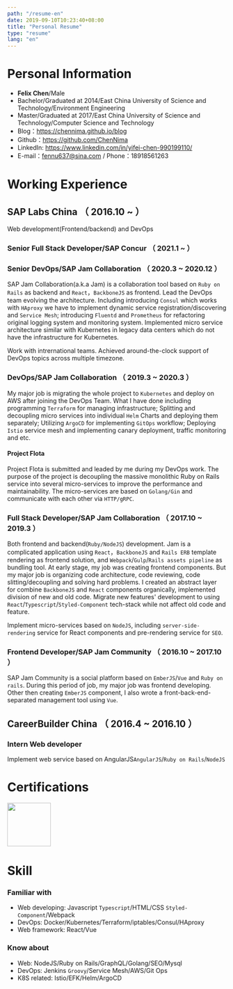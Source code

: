 ```yaml
---
path: "/resume-en"
date: 2019-09-10T10:23:40+08:00
title: "Personal Resume"
type: "resume"
lang: "en"
---
```


# Personal Information
 - **Felix Chen**/Male
 - Bachelor/Graduated at 2014/East China University of Science and Technology/Environment Engineering
 - Master/Graduated at 2017/East China University of Science and Technology/Computer Science and Technology
 - Blog：https://chennima.github.io/blog
 - Github：https://github.com/ChenNima
 - LinkedIn: https://www.linkedin.com/in/yifei-chen-990199110/
 - E-mail：fennu637@sina.com<span class="d-none"> / Phone：18918561263</span>

# Working Experience

## SAP Labs China （ 2016.10 ~  ）
Web development(Frontend/backend) and DevOps
### Senior Full Stack Developer/SAP Concur （ 2021.1 ~  ）
### Senior DevOps/SAP Jam Collaboration （ 2020.3 ~ 2020.12 ）
SAP Jam Collaboration(a.k.a Jam) is a collaboration tool based on `Ruby on Rails` as backend and `React`，`BackboneJS` as frontend.
Lead the DevOps team evolving the architecture. Including introducing `Consul` which works with `HAproxy` we have to implement dynamic service registration/discovering and `Service Mesh`; introducing `Fluentd` and `Prometheus` for refactoring original logging system and monitoring system. Implemented micro service architecture similar with Kubernetes in legacy data centers which do not have the infrastructure for Kubernetes.

Work with intrernational teams. Achieved around-the-clock support of DevOps topics across multiple timezone.
### DevOps/SAP Jam Collaboration （ 2019.3 ~ 2020.3 ）
My major job is migrating the whole project to `Kubernetes` and deploy on AWS after joining the DevOps Team. What I have done including programming `Terraform` for managing infrastructure; Splitting and decoupling micro services into individual `Helm` Charts and deploying them separately; Utilizing `ArgoCD` for implementing `GitOps` workflow; Deploying `Istio` service mesh and implementing canary deployment, traffic monitoring and etc.
#### Project Flota
Project Flota is submitted and leaded by me during my DevOps work. The purpose of the project is decoupling the massive monolithic Ruby on Rails service into several micro-services to improve the performance and maintainability. The micro-services are based on `Golang/Gin` and communicate with each other via `HTTP/gRPC`.

### Full Stack Developer/SAP Jam Collaboration （ 2017.10 ~ 2019.3 ）
Both frontend and backend(`Ruby/NodeJS`) development. Jam is a complicated application using `React`，`BackboneJS` and `Rails ERB` template rendering as frontend solution, and `Webpack`/`Gulp`/`Rails assets pipeline` as bundling tool. At early stage, my job was creating frontend components. But my major job is organizing code architecture, code reviewing, code slitting/decoupling and solving hard problems. I created an abstract layer for combine `BackboneJS` and `React` components organically, implemented division of new and old code. Migrate new features' development to using `React`/`Typescript`/`Styled-Component` tech-stack while not affect old code and feature.

Implement micro-services based on `NodeJS`, including `server-side-rendering` service for React components and pre-rendering service for `SEO`.
### Frontend Developer/SAP Jam Community （ 2016.10 ~  2017.10 ）
SAP Jam Community is a social platform based on `EmberJS`/`Vue` and `Ruby on rails`. During this period of job, my major job was frontend developing. Other then creating `EmberJS` component, I also wrote a front-back-end-separated management tool using `Vue`.
## CareerBuilder China （ 2016.4 ~  2016.10 ）

### Intern Web developer
Implement web service based on AngularJS`AngularJS`/`Ruby on Rails`/`NodeJS`
# Certifications
<p class="d-flex justify-content-between">
  <span style="width: 100px"><image style="width: 100px" src="./aws-certified-solutions-architect-associate.png" /></span>
</p>

# Skill

### Familiar with
- Web developing: Javascript `Typescript`/HTML/CSS `Styled-Component`/Webpack
- DevOps: Docker/Kubernetes/Terraform/iptables/Consul/HAproxy
- Web framework: React/Vue

### Know about
- Web: NodeJS/Ruby on Rails/GraphQL/Golang/SEO/Mysql
- DevOps: Jenkins `Groovy`/Service Mesh/AWS/Git Ops
- K8S related: Istio/EFK/Helm/ArgoCD